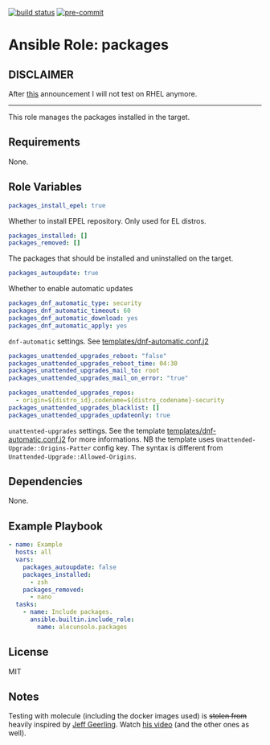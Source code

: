 [![build status](https://github.com/alecunsolo/ansible-role-packages/actions/workflows/ci.yml/badge.svg)](https://github.com/alecunsolo/ansible-role-packages/actions/workflows/ci.yml)
[![pre-commit](https://img.shields.io/badge/pre--commit-enabled-brightgreen?logo=pre-commit)](https://github.com/pre-commit/pre-commit)

Ansible Role: packages
=========
## DISCLAIMER
After [this](https://www.redhat.com/en/blog/furthering-evolution-centos-stream) announcement I will not test on RHEL anymore.

---------
This role manages the packages installed in the target.

Requirements
------------

None.

Role Variables
--------------

```yaml
packages_install_epel: true
```
Whether to install EPEL repository. Only used for EL distros.
```yaml
packages_installed: []
packages_removed: []
```
The packages that should be installed and uninstalled on the target.
```yaml
packages_autoupdate: true
```
Whether to enable automatic updates
```yaml
packages_dnf_automatic_type: security
packages_dnf_automatic_timeout: 60
packages_dnf_automatic_download: yes
packages_dnf_automatic_apply: yes
```
`dnf-automatic` settings. See [templates/dnf-automatic.conf.j2](templates/dnf-automatic.conf.j2)
```yaml
packages_unattended_upgrades_reboot: "false"
packages_unattended_upgrades_reboot_time: 04:30
packages_unattended_upgrades_mail_to: root
packages_unattended_upgrades_mail_on_error: "true"

packages_unattended_upgrades_repos:
  - origin=${distro_id},codename=${distro_codename}-security
packages_unattended_upgrades_blacklist: []
packages_unattended_upgrades_updateonly: true
```
`unattented-upgrades` settings. See the template [templates/dnf-automatic.conf.j2](templates/52unattended-upgrades-local.j2) for more informations.
NB the template uses `Unattended-Upgrade::Origins-Patter` config key. The syntax is different from `Unattended-Upgrade::Allowed-Origins`.

Dependencies
------------

None.

Example Playbook
----------------
```yaml
- name: Example
  hosts: all
  vars:
    packages_autoupdate: false
    packages_installed:
      - zsh
    packages_removed:
      - nano
  tasks:
    - name: Include packages.
      ansible.builtin.include_role:
        name: alecunsolo.packages
```

License
-------

MIT

Notes
-----

Testing with molecule (including the docker images used) is ~~stolen from~~ heavily inspired by [Jeff Geerling](https://www.jeffgeerling.com/). Watch [his video](https://youtu.be/FaXVZ60o8L8) (and the other ones as well).
